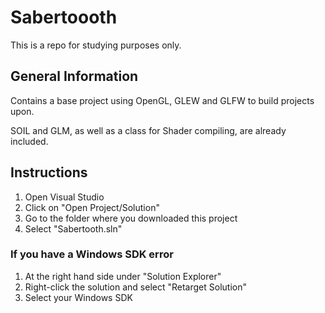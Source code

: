 # Sabertoooth

This is a repo for studying purposes only.

## General Information

Contains a base project using OpenGL, GLEW and GLFW to build projects upon.

SOIL and GLM, as well as a class for Shader compiling, are already included.

## Instructions

1. Open Visual Studio
2. Click on "Open Project/Solution"
3. Go to the folder where you downloaded this project
4. Select "Sabertooth.sln"

### If you have a Windows SDK error

1. At the right hand side under "Solution Explorer" 
2. Right-click the solution and select "Retarget Solution"
3. Select your Windows SDK
